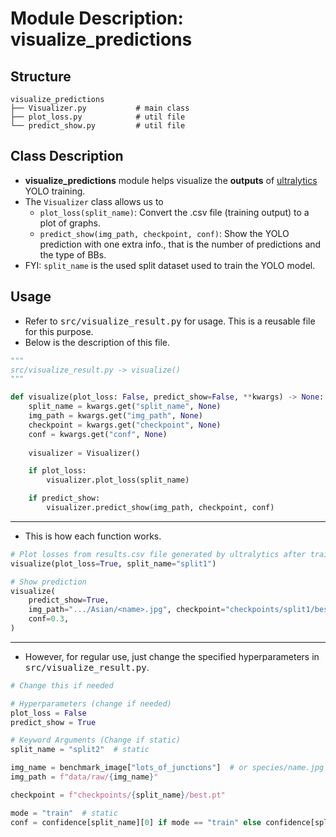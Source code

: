 # Module Description: visualize_predictions

## Structure

```
visualize_predictions
├── Visualizer.py           # main class
├── plot_loss.py            # util file
└── predict_show.py         # util file
```

## Class Description

- **visualize_predictions** module helps visualize the **outputs** of [ultralytics](https://github.com/ultralytics/ultralytics) YOLO training.
- The `Visualizer` class allows us to 
  - `plot_loss(split_name)`: Convert the .csv file (training output) to a plot of graphs.
  - `predict_show(img_path, checkpoint, conf)`: Show the YOLO prediction with one extra info., that is the number of predictions and the type of BBs.
- FYI: `split_name` is the used split dataset used to train the YOLO model.

## Usage

- Refer to <tt>src/visualize_result.py</tt> for usage. This is a reusable file for this purpose.
- Below is the description of this file.

```python
"""
src/visualize_result.py -> visualize()
"""

def visualize(plot_loss: False, predict_show=False, **kwargs) -> None:
    split_name = kwargs.get("split_name", None)
    img_path = kwargs.get("img_path", None)
    checkpoint = kwargs.get("checkpoint", None)
    conf = kwargs.get("conf", None)
    
    visualizer = Visualizer()

    if plot_loss:
        visualizer.plot_loss(split_name)

    if predict_show:
        visualizer.predict_show(img_path, checkpoint, conf)
```

---

- This is how each function works.

```python
# Plot losses from results.csv file generated by ultralytics after training
visualize(plot_loss=True, split_name="split1")

# Show prediction
visualize(
    predict_show=True, 
    img_path=".../Asian/<name>.jpg", checkpoint="checkpoints/split1/best.pt", 
    conf=0.3,
)
```

---

- However, for regular use, just change the specified hyperparameters in <tt>src/visualize_result.py</tt>. 

```python
# Change this if needed

# Hyperparameters (change if needed)
plot_loss = False
predict_show = True

# Keyword Arguments (Change if static)
split_name = "split2"  # static

img_name = benchmark_image["lots_of_junctions"]  # or species/name.jpg
img_path = f"data/raw/{img_name}"

checkpoint = f"checkpoints/{split_name}/best.pt"

mode = "train"  # static
conf = confidence[split_name][0] if mode == "train" else confidence[split_name][1]
```